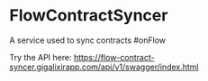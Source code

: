 # FlowContractSyncer

A service used to sync contracts #onFlow

Try the API here: https://flow-contract-syncer.gigalixirapp.com/api/v1/swagger/index.html